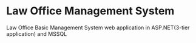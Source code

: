 # Law Office Management System
Law Office Basic Management System web application in ASP.NET(3-tier application) and MSSQL


